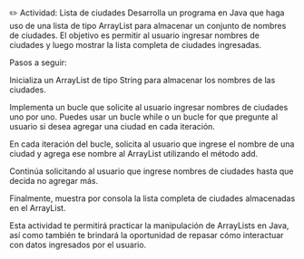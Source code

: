 ✏️ Actividad: Lista de ciudades
Desarrolla un programa en Java que haga uso de una lista de tipo ArrayList para almacenar un conjunto de nombres de ciudades. El objetivo es permitir al usuario ingresar nombres de ciudades y luego mostrar la lista completa de ciudades ingresadas.

Pasos a seguir:

Inicializa un ArrayList de tipo String para almacenar los nombres de las ciudades.

Implementa un bucle que solicite al usuario ingresar nombres de ciudades uno por uno. Puedes usar un bucle while o un bucle for que pregunte al usuario si desea agregar una ciudad en cada iteración.

En cada iteración del bucle, solicita al usuario que ingrese el nombre de una ciudad y agrega ese nombre al ArrayList utilizando el método add.

Continúa solicitando al usuario que ingrese nombres de ciudades hasta que decida no agregar más.

Finalmente, muestra por consola la lista completa de ciudades almacenadas en el ArrayList.


Esta actividad te permitirá practicar la manipulación de ArrayLists en Java, así como también te brindará la oportunidad de repasar cómo interactuar con datos ingresados por el usuario.